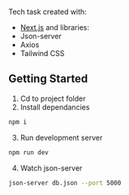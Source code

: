 Tech task created with:
- [Next.js](https://nextjs.org/)
and libraries:
- Json-server
- Axios
- Tailwind CSS

## Getting Started

1. Cd to project folder
2. Install dependancies

```bash
npm i
```

3. Run development server

```bash
npm run dev
```

4. Watch json-server

```bash
json-server db.json --port 5000
```
